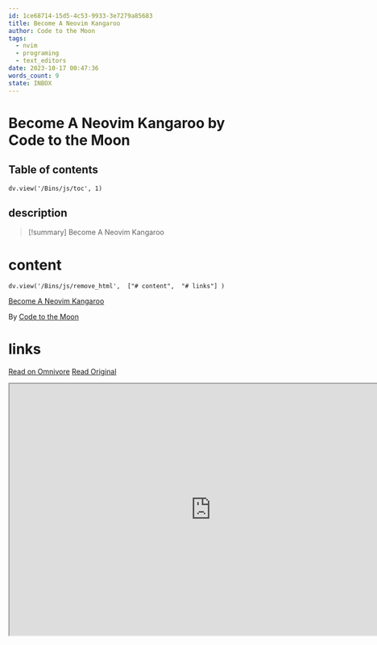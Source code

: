 ```yaml
---
id: 1ce68714-15d5-4c53-9933-3e7279a85683
title: Become A Neovim Kangaroo
author: Code to the Moon
tags:
  - nvim
  - programing
  - text_editors
date: 2023-10-17 00:47:36
words_count: 9
state: INBOX
---
```


# Become A Neovim Kangaroo by Code to the Moon
## Table of contents
```dataviewjs 
dv.view('/Bins/js/toc', 1) 
```


## description
>[!summary] 
> Become A Neovim Kangaroo


# content
```dataviewjs 
dv.view('/Bins/js/remove_html',  ["# content",  "# links"] ) 
```
[Become A Neovim Kangaroo](https://www.youtube.com/watch?v=2KLFjhGjmbI)

By [Code to the Moon](https://www.youtube.com/@codetothemoon)



# links
[Read on Omnivore](https://omnivore.app/me/become-a-neovim-kangaroo-18b3a757060)
[Read Original](https://www.youtube.com/watch?v=2KLFjhGjmbI)

<iframe src="https://www.youtube.com/watch?v=2KLFjhGjmbI"  width="800" height="500"></iframe>
